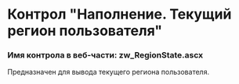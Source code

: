 ﻿---
description: 2.6.0.0
---
# Контрол "Наполнение. Текущий регион пользователя"
### Имя контрола в веб-части: zw_RegionState.ascx
Предназначен для вывода текущего региона пользователя.
